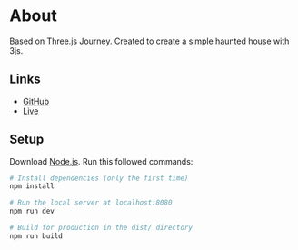# About 
Based on Three.js Journey.
Created to create a simple haunted house with 3js.

## Links

- [GitHub](https://github.com/Andriotis-Dimitris/Haunted-House)
- [Live](https://haunted-house-andriotis-dimitris-projects.vercel.app)

## Setup
Download [Node.js](https://nodejs.org/en/download/).
Run this followed commands:

``` bash
# Install dependencies (only the first time)
npm install

# Run the local server at localhost:8080
npm run dev

# Build for production in the dist/ directory
npm run build
```

